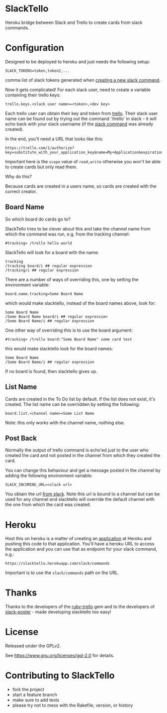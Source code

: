SlackTello
===

Heroku bridge between Slack and Trello to create cards from slack commands.

Configuration
===

Designed to be deployed to heroku and just needs the following setup:

    SLACK_TOKENS=token,token2,...

comma list of slack tokens generated when [creating a new slack command](https://slack.zendesk.com/hc/en-us/articles/201259356-Using-slash-commands).

Now it gets complicated! For each slack user, need to create a variable
containing their trello keys:

    trello.keys.<slack user name>=<token>,<dev key>

Each trello user can obtain their key and token from [trello](http://www.trello.org/help.html). Their slack user name can be found out by trying out the
command '/trello' in slack - it will echo back with your slack username (if
the [slack command](https://slack.zendesk.com/hc/en-us/articles/201259356-Using-slash-commands) was already created).

In the end, you'll need a URL that looks like this:

    https://trello.com/1/authorize?key=substitute_with_your_application_key&name=My+Application&expiration=never&response_type=token&scope=read,write

Important here is the ```scope``` value of ```read,write``` otherwise you
won't be able to create cards but only read them.

Why do this?

Because cards are created in a users name, so cards are created with the
correct creator.

Board Name
---

So which board do cards go to?

SlackTello tries to be clever about this and take the channel name from
which the command was run, e.g. from the tracking channel:

    #tracking> /trello hello world

SlackTello will look for a board with the name:

    tracking
    /tracking board/i ## regular expression
    /tracking/i ## regular expression

There are a number of ways of overriding this, one by setting the
environment variable:

    board.name.tracking=Some Board Name

which would make slacktello, instead of the board names above, look for:

    Some Board Name
    /Some Board Name board/i ## regular expression
    /Some Board Name/i ## regular expression

One other way of overriding this is to use the board argument:

    #tracking> /trello board:"Some Board Name" some card text

this would make slacktello look for the board names:

    Some Board Name
    /Some Board Name/i ## regular expression

If no board is found, then slacktello gives up.

List Name
---

Cards are created in the To Do list by default. If the list does not exist,
it's created. The list name can be overridden by setting the following:

    board.list.<channel name>=Some List Name

Note: this only works with the channel name, nothing else.

Post Back
---

Normally the output of trello command is echo'ed just to the user who created
the card and not posted in the channel from which they created the card.

You can change this behaviour and get a message posted in the channel by
adding the following environment variable:

    SLACK_INCOMING_URL=<slack url>

You obtain the url [from slack](https://api.slack.com/incoming-webhooks). Note this url is bound to a channel
but can be used for any channel and slacktello will override the default
channel with the one from which the card was created.

Heroku
===

Host this on heroku is a matter of creating an [application](https://www.heroku.com/features) at Heroku and
pushing this code to that application. You'll have a heroku URL to access
the application and you can use that as endpoint for your slack command, e.g.:

    https://slacktello.herokuapp.com/slack/commands

Important is to use the ```slack/commands``` path on the URL.



Thanks
===

Thanks to the developers of the [ruby-trello](https://rubygems.org/gems/ruby-trello) gem and to the developers of [slack-poster](https://rubygems.org/gems/slack-poster) - made developing slacktello too easy!

License
===

Released under the GPLv2.

See https://www.gnu.org/licenses/gpl-2.0 for details.

Contributing to SlackTello
===

* fork the project
* start a feature branch
* make sure to add tests
* please try not to mess with the Rakefile, version, or history
